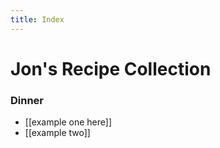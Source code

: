 ```yaml
---
title: Index
---
```


# Jon's Recipe Collection

### Dinner
* [[example one here]]
* [[example two]]
